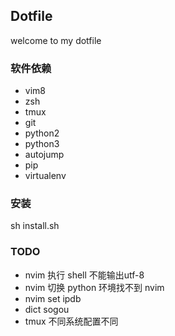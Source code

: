 ## Dotfile

welcome to my dotfile

### 软件依赖

- vim8
- zsh
- tmux
- git
- python2
- python3
- autojump
- pip
- virtualenv

### 安装

sh install.sh


### TODO

- nvim  执行 shell 不能输出utf-8
- nvim 切换 python 环境找不到 nvim
- nvim set ipdb
- dict sogou
- tmux 不同系统配置不同
